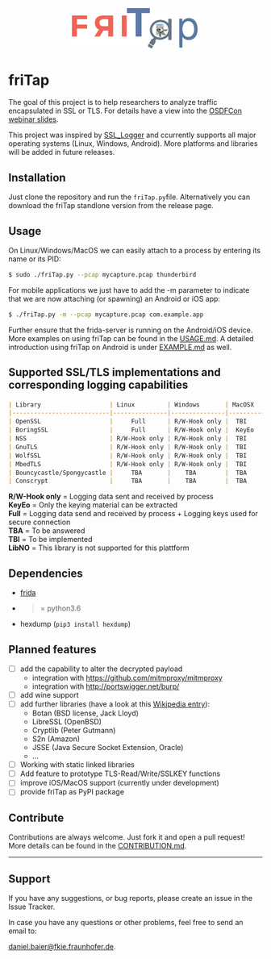 <p align="center">
    <img src="assets/logo.png" alt="friTap logo" width="50%" height="50%"/>
</p>

# friTap

The goal of this project is to help researchers to analyze traffic encapsulated in SSL or TLS. For details have a view into the [OSDFCon webinar slides](assets/friTapOSDFConwebinar.pdf).


This project was inspired by [SSL_Logger](https://github.com/google/ssl_logger ) and ccurrently supports all major operating systems (Linux, Windows, Android). More platforms and libraries will be added in future releases.

## Installation

Just clone the repository and run the `friTap.py`file. Alternatively you can download the friTap standlone version from the release page.

## Usage

On Linux/Windows/MacOS we can easily attach to a process by entering its name or its PID:

```bash
$ sudo ./friTap.py --pcap mycapture.pcap thunderbird
```

For mobile applications we just have to add the -m parameter to indicate that we are now attaching (or spawning) an Android or iOS app:

```bash
$ ./friTap.py -m --pcap mycapture.pcap com.example.app
```

Further ensure that the frida-server is running on the Android/iOS device. More examples on using friTap can be found in the [USAGE.md](./USAGE.md). A detailed introduction using friTap on Android is under [EXAMPLE.md](./EXAMPLE.md) as well.

## Supported SSL/TLS implementations and corresponding logging capabilities

```markdown
| Library                   | Linux         | Windows       | MacOSX   | Android  | iOS          |
|---------------------------|---------------|---------------|----------|----------|--------------|
| OpenSSL                   |     Full      | R/W-Hook only |  TBI     |   Full   | TBI          |
| BoringSSL                 |     Full      | R/W-Hook only |  KeyEo   |   Full   | KeyEo        |
| NSS                       | R/W-Hook only | R/W-Hook only |  TBI     |   TBA    | TBI          |
| GnuTLS                    | R/W-Hook only | R/W-Hook only |  TBI     |   Full   | TBI          |
| WolfSSL                   | R/W-Hook only | R/W-Hook only |  TBI     |   Full   | TBI          |
| MbedTLS                   | R/W-Hook only | R/W-Hook only |  TBI     |   Full   | TBI          |
| Bouncycastle/Spongycastle |     TBA       |    TBA        |  TBA     |   Full   | TBA          |
| Conscrypt                 |     TBA       |    TBA        |  TBA     |   Full   | TBA          |
```
**R/W-Hook only** = Logging data sent and received by process<br>
**KeyEo** = Only the keying material can be extracted<br>
**Full** = Logging data send and received by process + Logging keys used for secure connection<br>
**TBA** = To be answered<br>
**TBI** = To be implemented<br>
**LibNO** = This library is not supported for this plattform<br>


## Dependencies

- [frida](https://frida.re)
- >= python3.6
- hexdump (`pip3 install hexdump`)

## Planned features

- [ ] add the capability to alter the decrypted payload
  - integration with https://github.com/mitmproxy/mitmproxy
  - integration with http://portswigger.net/burp/
- [ ] add wine support
- [ ] add further libraries (have a look at this [Wikipedia entry](https://en.wikipedia.org/wiki/Comparison_of_TLS_implementations)):
  - Botan (BSD license, Jack Lloyd)
  - LibreSSL (OpenBSD)
  - Cryptlib (Peter Gutmann)
  - S2n (Amazon)
  - JSSE (Java Secure Socket Extension, Oracle)
  - ...
- [ ] Working with static linked libraries
- [ ] Add feature to prototype TLS-Read/Write/SSLKEY functions
- [ ] improve iOS/MacOS support (currently under development)
- [ ] provide friTap as PyPI package

## Contribute

Contributions are always welcome. Just fork it and open a pull request!
More details can be found in the [CONTRIBUTION.md](./CONTRIBUTION.md).
___

## Support

If you have any suggestions, or bug reports, please create an issue in the Issue Tracker.

In case you have any questions or other problems, feel free to send an email to:

[daniel.baier@fkie.fraunhofer.de](mailto:daniel.baier@fkie.fraunhofer.de).
